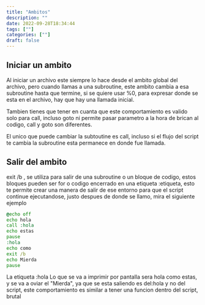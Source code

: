 ```yaml
---
title: "Ambitos"
description: "" 
date: 2022-09-28T18:34:44
tags: [""]
categories: [""]
draft: false
---
```

## Iniciar un ambito

Al iniciar un archivo este siempre lo hace desde el ambito global del archivo, pero cuando llamas a una subroutine, este ambito cambia a esa subroutine hasta que termine, si se quiere usar %0, para expresar donde se esta en el archivo, hay que hay una llamada inicial.

Tambien tienes que tener en cuanta que este comportamiento es valido solo para call, incluso goto ni permite pasar parametro a la hora de brican al codigo, call y goto son diferentes.

El unico que puede cambiar la subtoutine es call, incluso si el flujo del script te cambia la subroutine esta permanece en donde fue llamada.

## Salir del ambito

exit /b , se utiliza para salir de una subroutine o un bloque de codigo, estos bloques pueden ser for o codigo encerrado en una etiqueta :etiqueta, esto te permite crear una manera de salir de ese entorno para que el script continue ejecutandose, justo despues de donde se llamo, mira el siguiente ejemplo

```cmd
@echo off
echo hola
call :hola
echo estas
pause
:hola
echo como
exit /b
echo Mierda
pause
```
La etiqueta :hola Lo que se va a imprimir por pantalla sera hola como estas, y se va a oviar el "Mierda", ya que se esta saliendo es del:hola y no del script, este comportamiento es similar a tener una funcion dentro del script, brutal